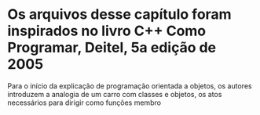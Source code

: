 # Os arquivos desse capítulo foram inspirados no livro C++ Como Programar, Deitel, 5a edição de 2005

Para o início da explicação de programação orientada a objetos, os autores introduzem a analogia de um carro com classes e objetos, os atos necessários para dirigir como funções membro
